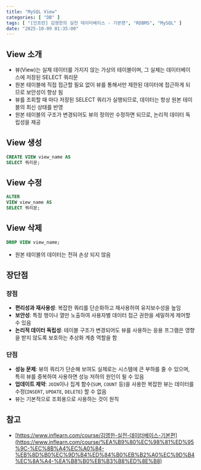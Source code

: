 ```yaml
---
title: "MySQL View"
categories: [ "DB" ]
tags: [ "[인프런] 김영한의 실전 데이터베이스 - 기본편", "RDBMS", "MySQL" ]
date: "2025-10-09 01:35:00"
---
```


## View 소개

- 뷰(View)는 실제 데이터를 가지지 않는 가상의 테이블이며, 그 실체는 데이터베이스에 저장된 SELECT 쿼리문
- 원본 테이블에 직접 접근할 필요 없이 뷰를 통해서만 제한된 데이터에 접근하게 되므로 보안성이 향상 됨
- 뷰를 조회할 때 마다 저장된 SELECT 쿼리가 실행되므로, 데이터는 항상 원본 테이블의 최신 상태를 반영
- 원본 테이블의 구조가 변경되어도 뷰의 정의만 수정하면 되므로, 논리적 데이터 독립성을 제공

## View 생성

```sql
CREATE VIEW view_name AS
SELECT 쿼리문;
```

## View 수정

```sql
ALTER
VIEW view_name AS
SELECT 쿼리문;
```

## View 삭제

```sql
DROP VIEW view_name;
```

- 원본 테이블의 데이터는 전혀 손상 되지 않음

## 장단점

### 장점

- **편리성과 재사용성**: 복잡한 쿼리를 단순화하고 재사용허여 유지보수성을 높임
- **보안성**: 특정 행이나 열만 노출하여 사용자별 데이터 접근 권한을 세밀하게 제어할 수 있음
- **논리적 데이터 독립성**: 테이블 구조가 변경되어도 뷰를 사용하는 응용 프그램은 영향을 받지 않도록 보호하는 추상화 계층 역할을 함

### 단점

- **성능 문제**: 뷰의 쿼리가 단순해 보여도 실제로는 시스템에 큰 부하를 줄 수 있으며, 특히 뷰를 중복하여 사용하면 성능 저하의 원인이 될 수 있음
- **업데이트 제약**: `JOIN`이나 집계 함수(`SUM`, `COUNT` 등)을 사용한 복잡한 뷰는 데이터를 수정(`INSERT`, `UPDATE`, `DELETE`) 할 수 없음
- 뷰는 기본적으로 조회용으로 사용하는 것이 원칙

## 참고

- [https://www.inflearn.com/course/김영한-실전-데이터베이스-기본편](https://www.inflearn.com/course/%EA%B9%80%EC%98%81%ED%95%9C-%EC%8B%A4%EC%A0%84-%EB%8D%B0%EC%9D%B4%ED%84%B0%EB%B2%A0%EC%9D%B4%EC%8A%A4-%EA%B8%B0%EB%B3%B8%ED%8E%B8)
